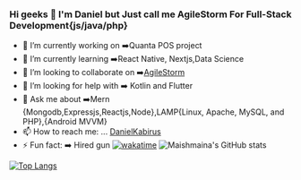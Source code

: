 ### Hi geeks 👋 I'm Daniel but Just call me AgileStorm For Full-Stack Development{js/java/php}



- 🔭 I’m currently working on :arrow_right:Quanta POS project
- 🌱 I’m currently learning :arrow_right:React Native, Nextjs,Data Science 
- 👯 I’m looking to collaborate on :arrow_right:[AgileStorm](https://agilestorm.co.ke/)
- 🤔 I’m looking for help with :arrow_right: Kotlin and Flutter
- 💬 Ask me about :arrow_right:Mern {Mongodb,Expressjs,Reactjs,Node},LAMP{Linux, Apache, MySQL, and PHP},{Android MVVM}
- 📫 How to reach me: ... [DanielKabirus](https://www.linkedin.com/in/danielkabirus)
- ⚡ Fun fact: :arrow_right: Hired gun
[![wakatime](https://wakatime.com/badge/user/5dc2db59-be9f-4b3f-910d-38984690f280.svg)](https://wakatime.com/@5dc2db59-be9f-4b3f-910d-38984690f280)
 ![Maishmaina's GitHub stats](https://github-readme-stats.vercel.app/api?username=Maishmaina&theme=radical&show_icons=true&count_private=true)
 
 [![Top Langs](https://github-readme-stats.vercel.app/api/top-langs/?username=Maishmaina&layout=compact&langs_count=8)](https://github.com/Maishmaina/github-readme-stats)
